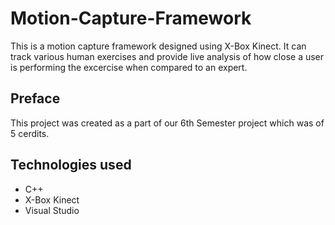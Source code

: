 # Motion-Capture-Framework
This is a motion capture framework designed using X-Box Kinect. It can track various human exercises and provide live analysis of how close a user is performing the excercise when compared to an expert.

## Preface
This project was created as a part of our 6th Semester project which was of 5 cerdits.

## Technologies used
* C++
* X-Box Kinect
* Visual Studio

